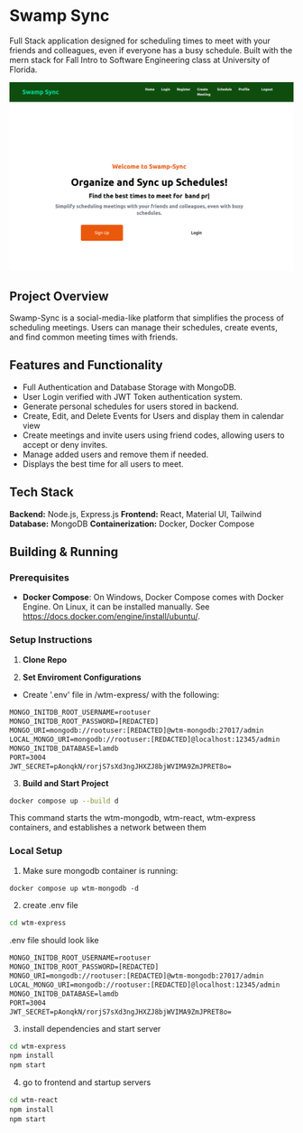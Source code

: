 # Swamp Sync
Full Stack application designed for scheduling times to meet with your friends and colleagues, even if everyone has a busy schedule. Built with the mern stack for Fall Intro to Software Engineering class at University of Florida.

![homepage image](/assets/landing-page.png)

## Project Overview

Swamp-Sync is a social-media-like platform that simplifies the process of scheduling meetings. Users can manage their schedules, create events, and find common meeting times with friends.

## Features and Functionality
* Full Authentication and Database Storage with MongoDB.
* User Login verified with JWT Token authentication system.
* Generate personal schedules for users stored in backend.
* Create, Edit, and Delete Events for Users and display them in calendar view
* Create meetings and invite users using friend codes, allowing users to accept or deny invites.
* Manage added users and remove them if needed.
* Displays the best time for all users to meet.

## Tech Stack

**Backend:** Node.js, Express.js
**Frontend:** React, Material UI, Tailwind
**Database:** MongoDB
**Containerization:** Docker, Docker Compose

## Building & Running

### Prerequisites
* **Docker Compose**: On Windows, Docker Compose comes with Docker Engine. On Linux, it can be installed manually. See https://docs.docker.com/engine/install/ubuntu/.

### Setup Instructions

1. **Clone Repo**

2. **Set Enviroment Configurations**
* Create '.env' file in /wtm-express/ with the following:
```plaintext
MONGO_INITDB_ROOT_USERNAME=rootuser
MONGO_INITDB_ROOT_PASSWORD=[REDACTED]
MONGO_URI=mongodb://rootuser:[REDACTED]@wtm-mongodb:27017/admin
LOCAL_MONGO_URI=mongodb://rootuser:[REDACTED]@localhost:12345/admin
MONGO_INITDB_DATABASE=lamdb
PORT=3004
JWT_SECRET=pAonqkN/rorjS7sXd3ngJHXZJ8bjWVIMA9ZmJPRET8o=
```

3. **Build and Start Project**
```sh
docker compose up --build d
```
This command starts the wtm-mongodb, wtm-react, wtm-express containers, and establishes a network between them

### Local Setup

1. Make sure mongodb container is running:
```
docker compose up wtm-mongodb -d
```

2. create .env file
``` bash
cd wtm-express
```
.env file should look like 
```
MONGO_INITDB_ROOT_USERNAME=rootuser
MONGO_INITDB_ROOT_PASSWORD=[REDACTED]
MONGO_URI=mongodb://rootuser:[REDACTED]@wtm-mongodb:27017/admin
LOCAL_MONGO_URI=mongodb://rootuser:[REDACTED]@localhost:12345/admin
MONGO_INITDB_DATABASE=lamdb
PORT=3004
JWT_SECRET=pAonqkN/rorjS7sXd3ngJHXZJ8bjWVIMA9ZmJPRET8o=
```

3. install dependencies and start server
```bash
cd wtm-express
npm install
npm start
```

4. go to frontend and startup servers 
```bash
cd wtm-react
npm install
npm start
```
